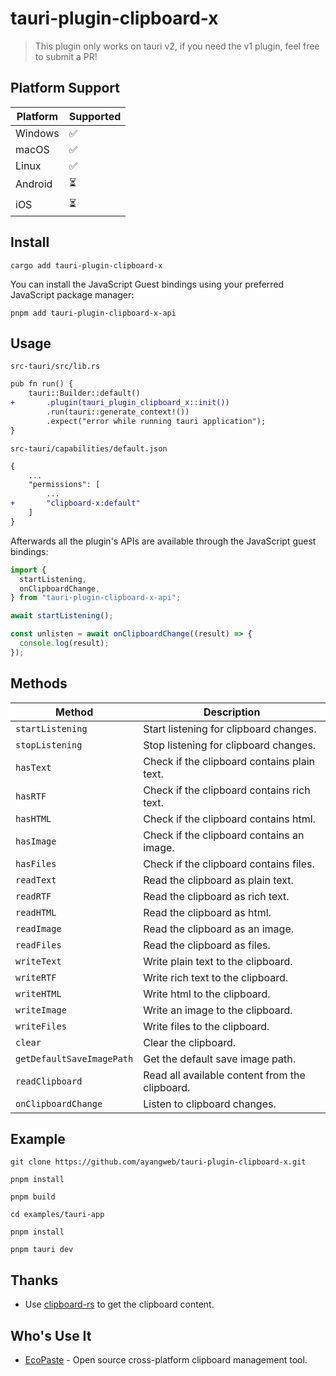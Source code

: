# tauri-plugin-clipboard-x

> This plugin only works on tauri v2, if you need the v1 plugin, feel free to submit a PR!

## Platform Support

| Platform | Supported |
| -------- | --------- |
| Windows  | ✅        |
| macOS    | ✅        |
| Linux    | ✅        |
| Android  | ⏳        |
| iOS      | ⏳        |

## Install

```shell
cargo add tauri-plugin-clipboard-x
```

You can install the JavaScript Guest bindings using your preferred JavaScript package manager:

```shell
pnpm add tauri-plugin-clipboard-x-api
```

## Usage

`src-tauri/src/lib.rs`

```diff
pub fn run() {
    tauri::Builder::default()
+       .plugin(tauri_plugin_clipboard_x::init())
        .run(tauri::generate_context!())
        .expect("error while running tauri application");
}
```

`src-tauri/capabilities/default.json`

```diff
{
    ...
    "permissions": [
        ...
+       "clipboard-x:default"
    ]
}
```

Afterwards all the plugin's APIs are available through the JavaScript guest bindings:

```ts
import {
  startListening,
  onClipboardChange,
} from "tauri-plugin-clipboard-x-api";

await startListening();

const unlisten = await onClipboardChange((result) => {
  console.log(result);
});
```

## Methods

| Method                    | Description                                    |
| ------------------------- | ---------------------------------------------- |
| `startListening`          | Start listening for clipboard changes.         |
| `stopListening`           | Stop listening for clipboard changes.          |
| `hasText`                 | Check if the clipboard contains plain text.    |
| `hasRTF`                  | Check if the clipboard contains rich text.     |
| `hasHTML`                 | Check if the clipboard contains html.          |
| `hasImage`                | Check if the clipboard contains an image.      |
| `hasFiles`                | Check if the clipboard contains files.         |
| `readText`                | Read the clipboard as plain text.              |
| `readRTF`                 | Read the clipboard as rich text.               |
| `readHTML`                | Read the clipboard as html.                    |
| `readImage`               | Read the clipboard as an image.                |
| `readFiles`               | Read the clipboard as files.                   |
| `writeText`               | Write plain text to the clipboard.             |
| `writeRTF`                | Write rich text to the clipboard.              |
| `writeHTML`               | Write html to the clipboard.                   |
| `writeImage`              | Write an image to the clipboard.               |
| `writeFiles`              | Write files to the clipboard.                  |
| `clear`                   | Clear the clipboard.                           |
| `getDefaultSaveImagePath` | Get the default save image path.               |
| `readClipboard`           | Read all available content from the clipboard. |
| `onClipboardChange`       | Listen to clipboard changes.                   |

## Example

```shell
git clone https://github.com/ayangweb/tauri-plugin-clipboard-x.git
```

```shell
pnpm install

pnpm build

cd examples/tauri-app

pnpm install

pnpm tauri dev
```

## Thanks

- Use [clipboard-rs](https://github.com/IohannRabeson/file_icon_provider) to get the clipboard content.

## Who's Use It

- [EcoPaste](https://github.com/EcoPasteHub/EcoPaste) - Open source cross-platform clipboard management tool.
